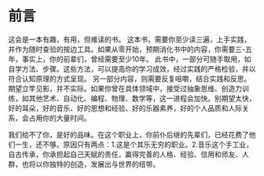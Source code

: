 # 前言

这会是一本有趣，有用，但难读的书。
这本书，需要你至少读三遍，上手实践，并作为随时查验的按边工具。如果从零开始，预期消化书中的内容，你需要三-五年，事实上，你的前辈们，曾经需要至少10年。
此书中，一部分可随手取用，如自学方法、步骤。这些方法，可以提高你的学习成效，经过实践的严格检验，并以符合认知原理的方式呈现。
另一部分内容，则需要反复咀嚼，结合实践和反思。期望立竿见影，并不实际。如果你曾在具体领域中，接受过抽象思维、创造力训练，如其他艺术、自动化、编程、物理、数学等，这一进程会加快。别期望太快，好的耳朵，好的音乐、好的思想和经验、好的乐器素养，好的个人品质和人际关系，会占用你的大量时间。

我们给不了你，是好的品味。在这个职业上，你前仆后继的先辈们，已经花费了他们一生，还不够。原因只有两点：1.这是个其乐无穷的职业。2.音乐这个手工业，自古传承，你承担起自己天赋的责任，赢得完善的人格、经验、信用和师友、人群，也将以你独特的创造，发展出与世界的纽带。
